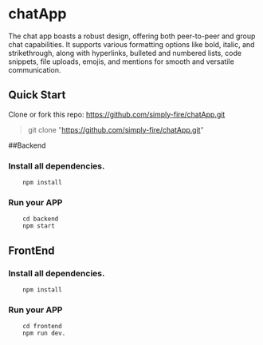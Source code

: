 # chatApp
The chat app boasts a robust design, offering both peer-to-peer and group chat capabilities. It supports various formatting options like bold, italic, and strikethrough, along with hyperlinks, bulleted and numbered lists, code snippets, file uploads, emojis, and mentions for smooth and versatile communication.

## Quick Start
Clone or fork this repo: https://github.com/simply-fire/chatApp.git

>git clone "https://github.com/simply-fire/chatApp.git"

##Backend

### Install all dependencies.
		npm install

### Run your APP
		cd backend
		npm start

## FrontEnd
### Install all dependencies.
		npm install

### Run your APP
		cd frontend
		npm run dev.
